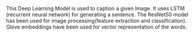 This Deep Learning Model is used to caption a given Image. It uses LSTM (recurrent neural network) for generating a sentence. 
The ResNet50 model has been used for image processing(feature extraction and classification). 
Glove embeddings have been used for vector representation of the words.
